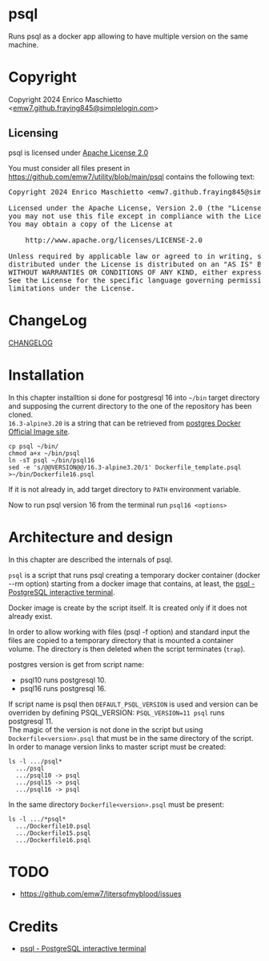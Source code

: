 # psql

Runs psql as a docker app allowing to have multiple version on the same machine.

# Copyright

Copyright 2024 Enrico Maschietto &lt;emw7.github.fraying845@simplelogin.com&gt;

## Licensing

psql is licensed under [Apache License 2.0](../LICENSE)

You must consider all files present in https://github.com/emw7/utility/blob/main/psql contains the following text:

<pre>
Copyright 2024 Enrico Maschietto &lt;emw7.github.fraying845@simplelogin.com&gt;

Licensed under the Apache License, Version 2.0 (the "License");
you may not use this file except in compliance with the License.
You may obtain a copy of the License at

    http://www.apache.org/licenses/LICENSE-2.0

Unless required by applicable law or agreed to in writing, software
distributed under the License is distributed on an "AS IS" BASIS,
WITHOUT WARRANTIES OR CONDITIONS OF ANY KIND, either express or implied.
See the License for the specific language governing permissions and
limitations under the License.
</pre>

# ChangeLog

[CHANGELOG](./CHANGELOG)

# Installation

In this chapter installtion si done for postgresql 16 into `~/bin` target 
directory and supposing the current directory to the one of the repository has 
been cloned.  
`16.3-alpine3.20` is a string that can be retrieved from [postgres
Docker Official Image site](https://hub.docker.com/_/postgres/tags).

```shell
cp psql ~/bin/
chmod a+x ~/bin/psql
ln -sT psql ~/bin/psql16
sed -e 's/@@VERSION@@/16.3-alpine3.20/1' Dockerfile_template.psql >~/bin/Dockerfile16.psql
```

If it is not already in, add target directory to `PATH` environment variable.

Now to run psql version 16 from the terminal run `psql16 <options>`

# Architecture and design

In this chapter are described the internals of psql.

`psql` is a script that runs psql creating a temporary docker container (docker --rm option) starting from a docker image that contains, at least, the 
[psql - PostgreSQL interactive terminal](https://www.postgresql.org/docs/current/app-psql.html).  

Docker image is create by the script itself. It is created only if it does not already exist.

In order to allow working with files (psql -f option) and standard input the files are copied to a temporary directory that is mounted a container volume. The directory is then deleted when the script terminates (`trap`).

postgres version is get from script name:
- psql10 runs postgresql 10.
- psql16 runs postgresql 16.

If script name is psql then `DEFAULT_PSQL_VERSION` is used and version can be overriden by defining PSQL_VERSION: `PSQL_VERSION=11 psql` runs postgresql 11.  
The magic of the version is not done in the script but using `Dockerfile<version>.psql` that must be in the same directory of the script.  
In order to manage version links to master script must be created:
```shell
ls -l .../psql*
  .../psql
  .../psql10 -> psql
  .../psql15 -> psql
  .../psql16 -> psql
```
In the same directory `Dockerfile<version>.psql` must be present:
```shell
ls -l .../*psql*
  .../Dockerfile10.psql
  .../Dockerfile15.psql
  .../Dockerfile16.psql
```

# TODO

- https://github.com/emw7/litersofmyblood/issues

# Credits

- [psql - PostgreSQL interactive terminal](https://www.postgresql.org/docs/current/app-psql.html)
